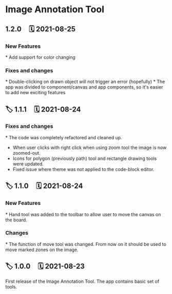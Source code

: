 # Image Annotation Tool

## 1.2.0 &#8239;&#8239;&#8239;&#8239; 🗓 2021-08-25

### New Features
* Add support for color changing

### Fixes and changes
* Double-clicking on drawn object will not trigger an error (hopefully)
* The app was divided to component/canvas and app components, so it's easier to add new exciting features


## 🏷 1.1.1 &#8239;&#8239;&#8239;&#8239; 🗓 2021-08-24

### Fixes and changes
* The code was completely refactored and cleaned up.
* When user clicks with right click when using zoom tool the image is now zoomed-out.
* Icons for polygon (previously path) tool and rectangle drawing tools were updated.
* Fixed issue where theme was not applied to the code-block editor.

## 🏷 1.1.0 &#8239;&#8239;&#8239;&#8239; 🗓 2021-08-24

### New Features
* Hand tool was added to the toolbar to allow user to move the canvas on the board.
### Changes
* The function of move tool was changed. From now on it should be used to move marked zones on the image.

## 🏷 1.0.0 &#8239;&#8239;&#8239;&#8239; 🗓 2021-08-23
First release of the Image Annotation Tool. The app contains basic set of tools.
